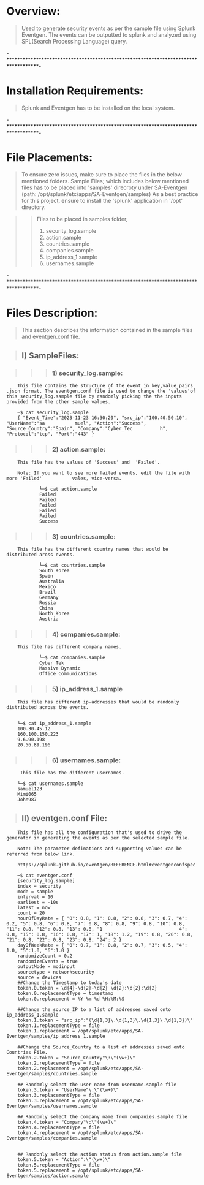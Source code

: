 # **Overview:**

> Used to generate security events as per the sample file using Splunk Eventgen.
> The events can be outputted to splunk and analyzed using SPL(Search  Processing Language) query. 

-***********************************************************************************-

# **Installation Requirements:**

> Splunk and Eventgen has to be installed on the local system.

-***********************************************************************************-

# **File Placements:**

> To ensure zero issues, make sure to place the files in the below mentioned folders.
> Sample Files; which includes below mentioned files has to be placed into 'samples'   direcroty under SA-Eventgen (path: /opt/splunk/etc/apps/SA-Eventgen/samples) 
> As a best practice for this project, ensure to install the 'splunk' application in '/opt' directory.

> > Files to be placed in samples folder, 
> > 1) security_log.sample
> > 2) action.sample
> > 3) countries.sample
> > 4) companies.sample
> > 5) ip_address_1.sample
> > 6) usernames.sample

-***********************************************************************************-

# **Files Description:**

> This section describes the information contained in the sample files and eventgen.conf file. 
    
> ## I) SampleFiles: 

> > > ### 1) security_log.sample:
        
        This file contains the structure of the event in key,value pairs .json format. The eventgen.conf file is used to change the 'values'of this security_log.sample file by randomly picking the the inputs provided from the other sample values.

        ─$ cat security_log.sample 
        { "Event_Time":"2023-11-23 16:30:20", "src_ip":"100.40.50.10", "UserName":"sa           muel", "Action":"Success",  "Source_Country":"Spain", "Company":"Cyber_Tec          h", "Protocol":"tcp", "Port":"443" }

> > > ### 2) action.sample:

        This file has the values of 'Success' and  'Failed'.

        Note: If you want to see more failed events, edit the file with more 'Failed'           vales, vice-versa.
            
                └─$ cat action.sample 
                Failed
                Failed
                Failed
                Failed
                Failed
                Success

> > > ### 3) countries.sample:

        This file has the different country names that would be distributed aross events. 

                └─$ cat countries.sample 
                South Korea
                Spain
                Australia
                Mexico
                Brazil
                Germany
                Russia
                China
                North Korea
                Austria

> > > ### 4) companies.sample:

        This file has different company names.

                └─$ cat companies.sample 
                Cyber Tek
                Massive Dynamic
                Office Communications

> > > ### 5) ip_address_1.sample
        
        This file has different ip-addresses that would be randomly distributed across the events.


        └─$ cat ip_address_1.sample 
        100.30.45.12
        160.100.150.223
        9.6.90.198
        20.56.89.196
                       

> > > ### 6) usernames.sample:

         This file has the different usernames.

        └─$ cat usernames.sample   
        samuel123
        Mimi065
        John987


> ## II) eventgen.conf File:

        This file has all the configuration that's used to drive the generator in generating the events as per the selected sample file. 

        Note: The parameter definations and supporting values can be referred from below link.

        https://splunk.github.io/eventgen/REFERENCE.html#eventgenconfspec

        ─$ cat eventgen.conf
        [security_log.sample]
        index = security
        mode = sample
        interval = 10
        earliest = -10s
        latest = now
        count = 20
        hourOfDayRate = { "0": 0.8, "1": 0.8, "2": 0.8, "3": 0.7, "4": 0.2, "5": 0.8, "6": 0.8, "7": 0.8, "8": 0.8, "9": 0.8, "10": 0.8, "11": 0.8, "12": 0.8, "13": 0.8, "1                            4": 0.8, "15": 0.8, "16": 0.8, "17": 1, "18": 1.2, "19": 0.8, "20": 0.8, "21": 0.8, "22": 0.8, "23": 0.8, "24": 2 }
        dayOfWeekRate = { "0": 0.7, "1": 0.8, "2": 0.7, "3": 0.5, "4": 1.0, "5":1.0, "6":1.0 }
        randomizeCount = 0.2
        randomizeEvents = true
        outputMode = modinput
        sourcetype = networksecurity
        source = devices
        ##Change the Timestamp to today's date
        token.0.token = \d{4}-\d{2}-\d{2} \d{2}:\d{2}:\d{2}
        token.0.replacementType = timestamp
        token.0.replacement = %Y-%m-%d %H:%M:%S

        ##Change the source_IP to a list of addresses saved onto ip_address_1.sample
        token.1.token = "src_ip":"(\d{1,3}\.\d{1,3}\.\d{1,3}\.\d{1,3})\"
        token.1.replacementType = file
        token.1.replacement = /opt/splunk/etc/apps/SA-Eventgen/samples/ip_address_1.sample

        ##Change the Source_Country to a list of addresses saved onto Countries File.
        token.2.token = "Source_Country"\:\"(\w+)\"
        token.2.replacementType = file
        token.2.replacement = /opt/splunk/etc/apps/SA-Eventgen/samples/countries.sample

        ## Randomly select the user name from username.sample file
        token.3.token = "UserName"\:\"(\w+)\"
        token.3.replacementType = file
        token.3.replacement = /opt/splunk/etc/apps/SA-Eventgen/samples/usernames.sample

        ## Randomly select the company name from companies.sample file
        token.4.token = "Company"\:\"(\w+)\"
        token.4.replacementType = file
        token.4.replacement = /opt/splunk/etc/apps/SA-Eventgen/samples/companies.sample


        ## Randonly select the action status from action.sample file
        token.5.token = "Action":\"(\w+)\"
        token.5.replacementType = file
        token.5.replacement = /opt/splunk/etc/apps/SA-Eventgen/samples/action.sample
